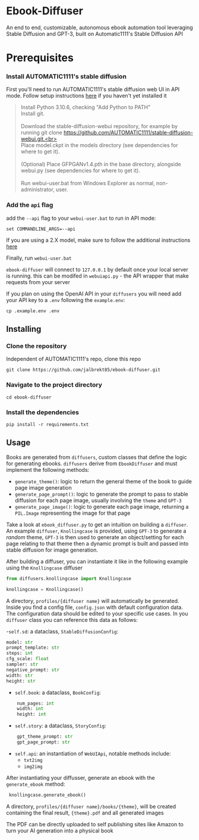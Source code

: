 # Ebook-Diffuser
An end to end, customizable, autonomous ebook automation tool leveraging Stable Diffusion and GPT-3, built on Automatic1111's Stable Diffusion API

# Prerequisites

### Install  AUTOMATIC1111's stable diffusion
First you'll need to run AUTOMATIC1111's stable diffusion web UI in API mode.
Follow setup instructions [here](https://github.com/AUTOMATIC1111/stable-diffusion-webui#installation-and-running)
if you haven't yet installed it
> Install Python 3.10.6, checking "Add Python to PATH"<br>Install git.<br><br>Download the stable-diffusion-webui repository, for example by running git clone https://github.com/AUTOMATIC1111/stable-diffusion-webui.git.<br><br>Place model.ckpt in the models directory (see dependencies for where to get it).<br><br>(Optional) Place GFPGANv1.4.pth in the base directory, alongside webui.py (see dependencies for where to get it).<br><br>Run webui-user.bat from Windows
 Explorer as normal, non-administrator, user.<br>

### Add the `api` flag
add the `--api` flag to your `webui-user.bat` to run in API mode:
```
set COMMANDLINE_ARGS=--api
```
If you are using a 2.X model, make sure to follow the additional instructions [here](https://github.com/AUTOMATIC1111/stable-diffusion-webui/wiki/Features#stable-diffusion-20)

Finally, run `webui-user.bat`

`ebook-diffuser` will connect to `127.0.0.1` by default once your local server is running. this can be modifed in `webuiapi.py` - the API wrapper that make requests from your server

If you plan on using the OpenAI API in your `diffusers` you will need add your API key to a `.env` following the `example.env`:
```
cp .example.env .env
```

## Installing

### Clone the repository
Independent of AUTOMATIC1111's repo, clone this repo
```
git clone https://github.com/jalbrekt85/ebook-diffuser.git
```

### Navigate to the project directory

```
cd ebook-diffuser
```

### Install the dependencies
```
pip install -r requirements.txt
```

## Usage
Books are generated from `diffusers`, custom classes that define the logic for generating ebooks. `diffusers` derive from `EbookDiffuser` and must implement the following methods:

- `generate_theme()`: logic to return the general theme of the book to guide page image generation
- `generate_page_prompt()`: logic to generate the prompt to pass to stable diffusion for each page image, usually involving the `theme` and `GPT-3`
- `generate_page_image()`: logic to generate each page image, returning a `PIL.Image` representing the image for that page

Take a look at `ebook_diffuser.py` to get an intuition on building a `diffuser`. An example `diffuser`,  `Knollingcase` is provided, using `GPT-3` to generate a *random* theme, `GPT-3` is then used to generate an object/setting for each page relating to that theme then a dynamic prompt is built and passed into stable diffusion for image generation.

After building a diffuser, you can instantiate it like in the following example using the `Knollingcase` diffuser
```py
from diffusers.knollingcase import Knollingcase

knollingcase = Knollingcase()
```
A directory, `profiles/{diffuser name}` will automatically be generated. Inside you find a config file, `config.json` with default configuration data. The configuration data should be edited to your specific use cases. In you `diffuser` class you can reference this data as follows:

-`self.sd`: a dataclass, `StableDiffusionConfig`:
```py
model: str
prompt_template: str
steps: int
cfg_scale: float
sampler: str
negative_prompt: str
width: str
height: str
```
- `self.book`: a dataclass, `BookConfig`:
```py
    num_pages: int
    width: int
    height: int
```
- `self.story`: a dataclass, `StoryConfig`:
```py
    gpt_theme_prompt: str
    gpt_page_prompt: str
```
- `self.api`: an instantiation of `WebUIApi`, notable methods include:
    - `txt2img`
    - `img2img`

After instantiating your diffusser, generate an ebook with the `generate_ebook` method:
```py
 knollingcase.generate_ebook()
 ```

 A directory, `profiles/{diffuser name}/books/{theme}`, will be created containing the final result, `{theme}.pdf` and all generated images

The PDF can be directly uploaded to self publishing sites like Amazon to turn your AI generation into a physical book
